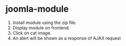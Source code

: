 # joomla-module

1. Install module using the zip file.
2. Display module on frontend.
3. Click on cat image.
4. An alert will be shown as a response of AJAX request
